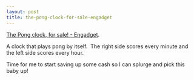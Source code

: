 ```yaml
---
layout: post
title: the-pong-clock-for-sale-engadget
---
```

[The Pong clock, for sale! -
Engadget](http://www.engadget.com/2006/01/18/the-pong-clock-for-sale/).

A clock that plays pong by itself.  The right side scores every minute
and the left side scores every hour. 

Time for me to start saving up some cash so I can splurge and pick this
baby up!
